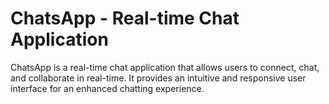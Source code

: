 # ChatsApp - Real-time Chat Application
ChatsApp is a real-time chat application that allows users to connect, chat, and collaborate in real-time. It provides an intuitive and responsive user interface for an enhanced chatting experience.
